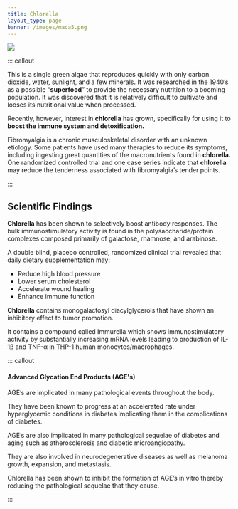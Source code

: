 ```yaml
---
title: Chlorella
layout_type: page
banner: /images/maca5.png
---
```


<img src="/images/chlorella.png">

::: callout

This is a single green algae that reproduces quickly with only carbon dioxide, water, sunlight, and a few minerals. It was researched in the 1940’s as a possible “**superfood**” to provide the necessary nutrition to a booming population. It was discovered that it is relatively difficult to cultivate and looses its nutritional value when processed. 

Recently, however, interest in **chlorella** has grown, specifically for using it to **boost the immune system and detoxification.**

Fibromyalgia is a chronic musculoskeletal disorder with an unknown etiology. Some patients have used many therapies to reduce its symptoms, including ingesting great quantities of the macronutrients found in **chlorella.** One randomized controlled trial and one case series indicate that **chlorella** may reduce the tenderness associated with fibromyalgia’s tender points.

:::

## Scientific Findings

**Chlorella** has been shown to selectively boost antibody responses.  The bulk immunostimulatory activity is found in the polysaccharide/protein complexes composed primarily of galactose, rhamnose, and arabinose.

A double blind, placebo controlled, randomized clinical trial revealed that daily dietary supplementation may:

* Reduce high blood pressure
* Lower serum cholesterol
* Accelerate wound healing
* Enhance immune function
 
**Chlorella** contains monogalactosyl diacylglycerols that have shown an inhibitory effect to tumor promotion.

It contains a compound called Immurella which shows immunostimulatory activity by substantially increasing mRNA levels leading to production of IL-1β and TNF-α in THP-1 human monocytes/macrophages.

::: callout

#### Advanced Glycation End Products (AGE's)

AGE’s are implicated in many pathological events throughout the body.

They have been known to progress at an accelerated rate under hyperglycemic conditions in diabetes implicating them in the complications of diabetes.

AGE’s are also implicated in many pathological sequelae of diabetes and aging such as atherosclerosis and diabetic microangiopathy.

They are also involved in neurodegenerative diseases as well as melanoma growth, expansion, and metastasis.

Chlorella has been shown to inhibit the formation of AGE’s in vitro thereby reducing the pathological sequelae that they cause.

:::